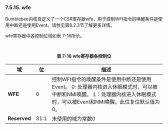 ### **7.5.15. wfe**

Bumblebee内核自定义了一个CSR寄存器wfe，用于控制WFI指令的唤醒条件是使用中断还是使用Event。请参见第8.2.3节了解更多详情。

wfe寄存器中各控制位域如表 7-16所示。



​                                                        **<center>表 7-16 wfe寄存器各控制位</center>**

| **域**       | **位** | **描述**                                                     |
| ------------ | ------ | ------------------------------------------------------------ |
| **WFE**      | 0      | 控制WFI指令的唤醒条件是使用中断还是使用Event。                                                          0: 处理器内核进入休眠模式时，可以被中断和NMI唤醒。                                                  1：处理器内核进入休眠模式时，可以被Event和NMI唤醒。此位复位默认值为0。 |
| **Reserved** | 31:1   | 未使用的域为常数0                                            |

